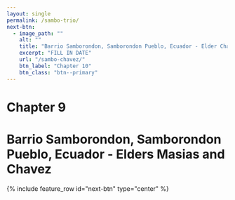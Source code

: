 ```yaml
---
layout: single
permalink: /sambo-trio/
next-btn:
  - image_path: ""
    alt: ""
    title: "Barrio Samborondon, Samborondon Pueblo, Ecuador - Elder Chavez"
    excerpt: "FILL IN DATE"
    url: "/sambo-chavez/"
    btn_label: "Chapter 10"
    btn_class: "btn--primary"
---
```


# Chapter 9
# Barrio Samborondon, Samborondon Pueblo, Ecuador - Elders Masias and Chavez

{% include feature_row id="next-btn" type="center" %}